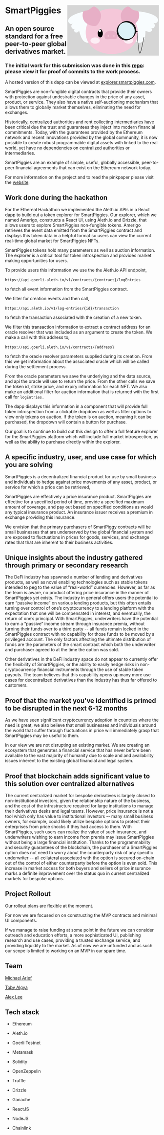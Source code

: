 SmartPiggies
<img align="right" width="300" src="app/src/Assets/Logo/piggieface_02.png">
=

An open source standard for a free peer-to-peer global derivatives market.
-

### The initial work for this submission was done in this [repo](https://github.com/smartpiggies/amerigo/tree/master/explorer2): please view it for proof of commits to the work process.

A hosted version of this dapp can be viewed at [explorer.smartpiggies.com](https://explorer.smartpiggies.com).

SmartPiggies are non-fungible digital contracts that provide their owners with protection against undesirable changes in the price of any asset, product, or service. They also have a native self-auctioning mechanism that allows them to globally market themselves, eliminating the need for exchanges.

Historically, centralized authorities and rent collecting intermediaries have been critical due the trust and guarantees they inject into modern financial commitments. Today, with the guarantees provided by the Ethereum network and recent innovations provided by the global community, it is now possible to create robust programmable digital assets with linked to the real world, yet have no dependencies on centralized authorities or intermediaries.

SmartPiggies are an example of simple, useful, globally accessible, peer-to-peer financial agreements that can exist on the Ethereum network today.

For more information on the project and to read the pinkpaper please visit the [website](https://smartpiggies.com).

## Work done during the hackathon

For the Ethereal Hackathon we implemented the Aleth.io APIs in a React dapp to build out a token explorer for SmartPiggies. Our explorer, which we named Amerigo, constructs a React UI, using Aleth.io and Drizzle, that allows users to explore SmartPiggies non-fungible tokens. Amerigo retrieves the event data emitted from the SmartPiggies contract and displays this token data in a helpful format so users can view the current real-time global market for SmartPiggies NFTs.

SmartPiggies tokens hold many parameters as well as auction information. The explorer is a critical tool for token introspection and provides market making opportunities for users.

To provide users this information we use the the Aleth.io API endpoint,

`https://api.goerli.aleth.io/v1/contracts/{contract}/logEntries`

to fetch all event information from the SmartPiggies contract.

We filter for creation events and then call,

`https://api.aleth.io/v1/log-entries/{id}/transaction`

to fetch the transaction associated with the creation of a new token.


We filter this transaction information to extract a contract address for an oracle resolver that was included as an argument to create the token. We make a call with this address to,

`https://api.goerli.aleth.io/v1/contracts/{address}`

to fetch the oracle resolver parameters supplied during its creation. From this we get information about the associated oracle which will be called during the settlement process.

From the oracle parameters we save the underlying and the data source, and api the oracle will use to return the price. From the other calls we save the token id, strike price, and expiry information for each NFT. We also make an additional filter for auction information that is returned with the first call for `logEntries.`

The dapp displays this information in a component that will provide full token introspection from a clickable dropdown as well as filter options to view only tokens on auction. If the token is on auction, meaning it can be purchased, the dropdown will contain a button for purchase.

Our goal is to continue to build out this design to offer a full feature explorer for the SmartPiggies platform which will include full market introspection, as well as the ability to purchase directly within the explorer.

## A specific industry, user, and use case for which you are solving

SmartPiggies is a decentralized financial product for use by small business and individuals to hedge against price movements of any asset, product, or service for which a price can be retrieved,

SmartPiggies are effectively a price insurance product. SmartPiggies are effective for a specified period of time, provide a specified maximum amount of coverage, and pay out based on specified conditions as would any typical insurance product.   An insurance issuer receives a premium in exchange providing this insurance.

We envision that the primary purchasers of SmartPiggy contracts will be small businesses that are underserved by the global financial system and are exposed to fluctuations in prices for goods, services, and exchange rates that that are inherent to their business activities.

## Unique insights about the industry gathered through primary or secondary research

The DeFi industry has spawned a number of lending and derivatives products, as well as novel enabling technologies such as stable tokens intended to peg to the value of “real-world” currencies. However, as far as the team is aware, no product offering price insurance in the manner of SmartPiggies yet exists. The industry in general offers users the potential to earn “passive income” on various lending products, but this often entails turning over control of one’s cryptocurrency to a lending platform with the expectation that one will be compensated in interest, and eventually, the return of one’s principal. With SmartPiggies, underwriters have the potential to earn a “passive” income stream through insurance premia, without turning their funds over to a third party -- all funds remain locked in the SmartPiggies contract with no capability for those funds to be moved by a privileged account. The only factors affecting the ultimate distribution of funds are the parameters of the smart contract which both the underwriter and purchaser agreed to at the time the option was sold.

Other derivatives in the DeFi industry space do not appear to currently offer the flexibility of SmartPiggies, or the ability to easily hedge risks in non-cryptocurrency financial instruments through the use of stable token payouts. The team believes that this capability opens up many more use cases for decentralized derivatives than the industry has thus far offered to customers.

## Proof that the market you've identified is primed to be disrupted in the next 6-12 months

As we have seen significant cryptocurrency adoption in countries where the need is great, we also believe that small businesses and individuals around the world that suffer through fluctuations in price will immediately grasp that SmartPiggies may be useful to them.

In our view we are not disrupting an existing market. We are creating an ecosystem that generates a financial service that has never before been available to the vast majority of humanity due to scale and and availability issues inherent to the existing global financial and legal system.

## Proof that blockchain adds significant value to this solution over centralized alternatives

The current centralized market for bespoke derivatives is largely closed to non-institutional investors, given the relationship nature of the business, and the cost of the infrastructure required for large institutions to manage their derivatives desks and legal teams. However, price insurance is not a tool which only has value to institutional investors -- many small business owners, for example, could likely utilize bespoke options to protect their enterprises from price shocks if they had access to them. With SmartPiggies, such users can realize the value of such insurance, and underwriters wishing to earn income from premia may issue SmartPiggies without being a large financial institution. Thanks to the programmability and security guarantees of the blockchain, the purchaser of a SmartPiggies option does not need to worry about the counterparty risk of any specific underwriter -- all collateral associated with the option is secured on-chain out of the control of either counterparty before the option is even sold. This increase in market access for both buyers and sellers of price insurance marks a definite improvement over the status quo in current centralized markets for bespoke options.

## Project Rollout

Our rollout plans are flexible at the moment.

For now we are focused on on constructing the MVP contracts and minimal UI components.

If we manage to raise funding at some point in the future we can consider outreach and education efforts, a more sophisticated UI, publishing research and use cases, providing a trusted exchange service, and providing liquidity to the market.
As of now we are unfunded and as such our scope is limited to working on an MVP in our spare time.

## Team
[Michael Arief](https://www.linkedin.com/in/mikearief/)

[Toby Algya](https://www.linkedin.com/in/toby-algya-58997712/)

[Alex Lee](https://www.linkedin.com/in/ahlee328/)

## Tech stack

- Ethereum

- Aleth.io

- Goerli Testnet

- Metamask

- Solidity

- OpenZeppelin

- Truffle

- Drizzle

- Ganache

- ReactJS

- NodeJS

- Chainlink
